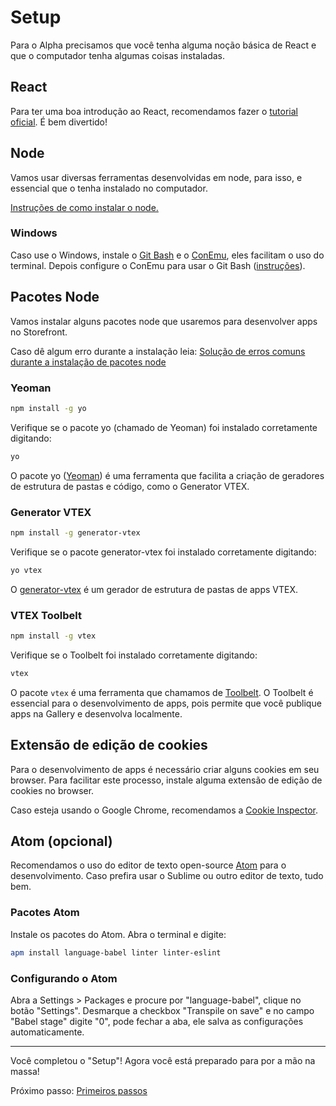 # Setup

Para o Alpha precisamos que você tenha alguma noção básica de React e que o computador tenha algumas coisas instaladas.

## React

Para ter uma boa introdução ao React, recomendamos fazer o [tutorial oficial](http://facebook.github.io/react/docs/tutorial.html). É bem divertido!

## Node

Vamos usar diversas ferramentas desenvolvidas em node, para isso, e essencial que o tenha instalado no computador.

[Instruções de como instalar o node.](https://todo)

### Windows

Caso use o Windows, instale o [Git Bash](https://todo) e o [ConEmu](https://todo), eles facilitam o uso do terminal. Depois configure o ConEmu para usar o Git Bash ([instruções](https://todo)).

## Pacotes Node

Vamos instalar alguns pacotes node que usaremos para desenvolver apps no Storefront.

Caso dê algum erro durante a instalação leia: [Solução de erros comuns durante a instalação de pacotes node](solucao-de-erros-comuns-durante-a-instalacao-de-pacotes-node.md)

### Yeoman

```sh
npm install -g yo
```

Verifique se o pacote yo (chamado de Yeoman) foi instalado corretamente digitando:

```sh
yo
```

O pacote yo ([Yeoman](http://yeoman.io/)) é uma ferramenta que facilita a criação de geradores de estrutura de pastas e código, como o Generator VTEX.

### Generator VTEX

```sh
npm install -g generator-vtex
```

Verifique se o pacote generator-vtex foi instalado corretamente digitando:

```sh
yo vtex
```

O [generator-vtex](https://github.com/vtex/generator-vtex/) é um gerador de estrutura de pastas de apps VTEX.

### VTEX Toolbelt

```sh
npm install -g vtex
```

Verifique se o Toolbelt foi instalado corretamente digitando:

```sh
vtex
```

O pacote `vtex` é uma ferramenta que chamamos de [Toolbelt](https://github.com/vtex/toolbelt). O Toolbelt é essencial para o desenvolvimento de apps, pois permite que você publique apps na Gallery e desenvolva localmente.


## Extensão de edição de cookies

Para o desenvolvimento de apps é necessário criar alguns cookies em seu browser. Para facilitar este processo, instale alguma extensão de edição de cookies no browser.

Caso esteja usando o Google Chrome, recomendamos a [Cookie Inspector](https://chrome.google.com/webstore/detail/cookie-inspector/jgbbilmfbammlbbhmmgaagdkbkepnijn?utm_source=chrome-app-launcher-info-dialog).

## Atom (opcional)

Recomendamos o uso do editor de texto open-source [Atom](http://atom.io) para o desenvolvimento. Caso prefira usar o Sublime ou outro editor de texto, tudo bem.

### Pacotes Atom

Instale os pacotes do Atom. Abra o terminal e digite:

```sh
apm install language-babel linter linter-eslint
```

### Configurando o Atom

Abra a Settings > Packages e procure por "language-babel", clique no botão "Settings". Desmarque a checkbox "Transpile on save" e no campo "Babel stage" digite "0", pode fechar a aba, ele salva as configurações automaticamente.

---

Você completou o "Setup"! Agora você está preparado para por a mão na massa!

Próximo passo: [Primeiros passos](1-primeiros-passos.md)
